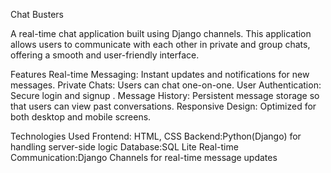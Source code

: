 Chat Busters 

A real-time chat application built using Django channels. This application allows users to communicate with each other in private and group chats, offering a smooth and user-friendly interface.

Features
Real-time Messaging: Instant updates and notifications for new messages.
Private Chats: Users can chat one-on-one.
User Authentication: Secure login and signup .
Message History: Persistent message storage so that users can view past conversations.
Responsive Design: Optimized for both desktop and mobile screens.

Technologies Used
Frontend: HTML, CSS
Backend:Python(Django) for handling server-side logic
Database:SQL Lite 
Real-time Communication:Django Channels for real-time message updates

